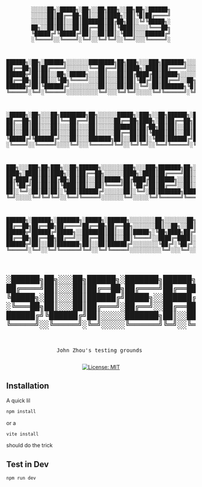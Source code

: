 <div align="center">
<pre>

░░░░░██╗░█████╗░██╗░░██╗███╗░░██╗██╗░██████╗
░░░░░██║██╔══██╗██║░░██║████╗░██║╚█║██╔════╝
░░░░░██║██║░░██║███████║██╔██╗██║░╚╝╚█████╗░
██╗░░██║██║░░██║██╔══██║██║╚████║░░░░╚═══██╗
╚█████╔╝╚█████╔╝██║░░██║██║░╚███║░░░██████╔╝
░╚════╝░░╚════╝░╚═╝░░╚═╝╚═╝░░╚══╝░░░╚═════╝░

██████╗░██╗░██████╗░░░░░░░████████╗██╗███╗░░░███╗███████╗░░░
██╔══██╗██║██╔════╝░░░░░░░╚══██╔══╝██║████╗░████║██╔════╝░░░
██████╦╝██║██║░░██╗░█████╗░░░██║░░░██║██╔████╔██║█████╗░░░░░
██╔══██╗██║██║░░╚██╗╚════╝░░░██║░░░██║██║╚██╔╝██║██╔══╝░░██╗
██████╦╝██║╚██████╔╝░░░░░░░░░██║░░░██║██║░╚═╝░██║███████╗╚█║
╚═════╝░╚═╝░╚═════╝░░░░░░░░░░╚═╝░░░╚═╝╚═╝░░░░░╚═╝╚══════╝░╚╝

░█████╗░██╗░░░██╗████████╗██╗░░░░░░█████╗░███╗░░██╗██████╗░██╗░██████╗██╗░░██╗░░░
██╔══██╗██║░░░██║╚══██╔══╝██║░░░░░██╔══██╗████╗░██║██╔══██╗██║██╔════╝██║░░██║░░░
██║░░██║██║░░░██║░░░██║░░░██║░░░░░███████║██╔██╗██║██║░░██║██║╚█████╗░███████║░░░
██║░░██║██║░░░██║░░░██║░░░██║░░░░░██╔══██║██║╚████║██║░░██║██║░╚═══██╗██╔══██║██╗
╚█████╔╝╚██████╔╝░░░██║░░░███████╗██║░░██║██║░╚███║██████╔╝██║██████╔╝██║░░██║╚█║
░╚════╝░░╚═════╝░░░░╚═╝░░░╚══════╝╚═╝░░╚═╝╚═╝░░╚══╝╚═════╝░╚═╝╚═════╝░╚═╝░░╚═╝░╚╝

███╗░░░███╗██╗███╗░░██╗██████╗░░░░░░░███╗░░░███╗███████╗██╗░░░░░████████╗██╗███╗░░██╗░██████╗░░░░
████╗░████║██║████╗░██║██╔══██╗░░░░░░████╗░████║██╔════╝██║░░░░░╚══██╔══╝██║████╗░██║██╔════╝░░░░
██╔████╔██║██║██╔██╗██║██║░░██║█████╗██╔████╔██║█████╗░░██║░░░░░░░░██║░░░██║██╔██╗██║██║░░██╗░░░░
██║╚██╔╝██║██║██║╚████║██║░░██║╚════╝██║╚██╔╝██║██╔══╝░░██║░░░░░░░░██║░░░██║██║╚████║██║░░╚██╗██╗
██║░╚═╝░██║██║██║░╚███║██████╔╝░░░░░░██║░╚═╝░██║███████╗███████╗░░░██║░░░██║██║░╚███║╚██████╔╝╚█║
╚═╝░░░░░╚═╝╚═╝╚═╝░░╚══╝╚═════╝░░░░░░░╚═╝░░░░░╚═╝╚══════╝╚══════╝░░░╚═╝░░░╚═╝╚═╝░░╚══╝░╚═════╝░░╚╝

██████╗░██████╗░███████╗░█████╗░██████╗░░░░░░░░██╗░░░░░░░██╗██╗███╗░░██╗███╗░░██╗██╗███╗░░██╗░██████╗░░░░
██╔══██╗██╔══██╗██╔════╝██╔══██╗██╔══██╗░░░░░░░██║░░██╗░░██║██║████╗░██║████╗░██║██║████╗░██║██╔════╝░░░░
██████╦╝██████╔╝█████╗░░███████║██║░░██║█████╗░╚██╗████╗██╔╝██║██╔██╗██║██╔██╗██║██║██╔██╗██║██║░░██╗░░░░
██╔══██╗██╔══██╗██╔══╝░░██╔══██║██║░░██║╚════╝░░████╔═████║░██║██║╚████║██║╚████║██║██║╚████║██║░░╚██╗██╗
██████╦╝██║░░██║███████╗██║░░██║██████╔╝░░░░░░░░╚██╔╝░╚██╔╝░██║██║░╚███║██║░╚███║██║██║░╚███║╚██████╔╝╚█║
╚═════╝░╚═╝░░╚═╝╚══════╝╚═╝░░╚═╝╚═════╝░░░░░░░░░░╚═╝░░░╚═╝░░╚═╝╚═╝░░╚══╝╚═╝░░╚══╝╚═╝╚═╝░░╚══╝░╚═════╝░░╚╝

░██████╗██╗░░░██╗██████╗░███████╗██████╗░░██████╗██╗████████╗███████╗
██╔════╝██║░░░██║██╔══██╗██╔════╝██╔══██╗██╔════╝██║╚══██╔══╝██╔════╝
╚█████╗░██║░░░██║██████╔╝█████╗░░██████╔╝╚█████╗░██║░░░██║░░░█████╗░░
░╚═══██╗██║░░░██║██╔═══╝░██╔══╝░░██╔══██╗░╚═══██╗██║░░░██║░░░██╔══╝░░
██████╔╝╚██████╔╝██║░░░░░███████╗██║░░██║██████╔╝██║░░░██║░░░███████╗
╚═════╝░░╚═════╝░╚═╝░░░░░╚══════╝╚═╝░░╚═╝╚═════╝░╚═╝░░░╚═╝░░░╚══════╝
-----------------------------------------------------------------
John Zhou's testing grounds
</pre>

[![License: MIT](https://img.shields.io/badge/License-MIT-yellow.svg)](https://opensource.org/licenses/MIT)
</div>

## Installation
A quick lil
```sh
npm install
```
or a
```sh
vite install
```
should do the trick

## Test in Dev
```sh
npm run dev
```
